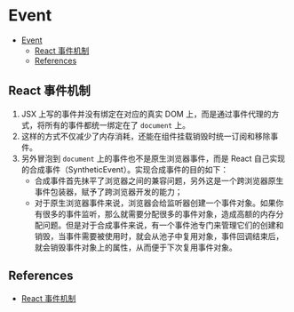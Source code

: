 # Event


<!-- TOC -->

- [Event](#event)
    - [React 事件机制](#react-事件机制)
    - [References](#references)

<!-- /TOC -->


## React 事件机制
1. JSX 上写的事件并没有绑定在对应的真实 DOM 上，而是通过事件代理的方式，将所有的事件都统一绑定在了 `document` 上。
2. 这样的方式不仅减少了内存消耗，还能在组件挂载销毁时统一订阅和移除事件。
3. 另外冒泡到 `document` 上的事件也不是原生浏览器事件，而是 React 自己实现的合成事件（SyntheticEvent）。实现合成事件的目的如下：
    * 合成事件首先抹平了浏览器之间的兼容问题，另外这是一个跨浏览器原生事件包装器，赋予了跨浏览器开发的能力；
    * 对于原生浏览器事件来说，浏览器会给监听器创建一个事件对象。如果你有很多的事件监听，那么就需要分配很多的事件对象，造成高额的内存分配问题。但是对于合成事件来说，有一个事件池专门来管理它们的创建和销毁，当事件需要被使用时，就会从池子中复用对象，事件回调结束后，就会销毁事件对象上的属性，从而便于下次复用事件对象。


## References
* [React 事件机制](https://juejin.cn/post/6941546135827775525#heading-2)
